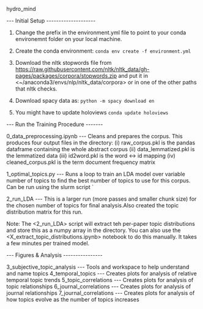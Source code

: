 hydro_mind


--- Initial Setup --------------------

1) Change the prefix in the environment.yml file to point to your conda environemnt folder on your local machine.
2) Create the conda environment: `conda env create -f environment.yml` 

3) Download the nltk stopwords file from <https://raw.githubusercontent.com/nltk/nltk_data/gh-pages/packages/corpora/stopwords.zip> and put it in <~/anaconda3/envs/nlp/nltk_data/corpora> or in one of the other paths that nltk checks.

4) Download spacy data as: `python -m spacy download en`

5) You might have to update holoviews `conda update holoviews`

--- Run the Training Procedure -------

0_data_preprocessing.ipynb --- Cleans and prepares the corpus. This produces four output files in the <data> directory: 
(i) raw_corpus.pkl is the pandas dataframe containing the whole abstract corpus 
(ii) data_lemmatized.pkl is the lemmatized data 
(iii) id2word.pkl is the word <-> id mapping
(iv) cleaned_corpus.pkl is the term document frequency matrix

1_optimal_topics.py --- Runs a loop to train an LDA model over variable number of topics to find the best number of topics to use for this corpus. Can be run using the slurm script ` 

2_run_LDA --- This is a larger run (more passes and smaller chunk size) for the chosen number of topics for final analysis.Also created the topic distribution matrix for this run. 

Note: The <2_run_LDA> script will extract teh per-paper topic distributions and store this as a numpy array in the <data> directory. You can also use the <X_extract_topic_distributions.ipynb> notebook to do this manually. It takes a few minutes per trained model.

--- Figures & Analysis ----------------

3_subjective_topic_analysis --- Tools and workspace to help understand and name topics 
4_temporal_topics --- Creates plots for analysis of relative temporal topic trends
5_topic_correlations --- Creates plots for analysis of topic relationships
6_journal_correlations --- Creates plots for analysis of journal relationships
7_journal_correlations --- Creates plots for analysis of how topics evolve as the number of topics increases 



